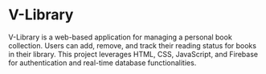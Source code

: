 # V-Library
V-Library is a web-based application for managing a personal book collection. Users can add, remove, and track their reading status for books in their library. This project leverages HTML, CSS, JavaScript, and Firebase for authentication and real-time database functionalities.
